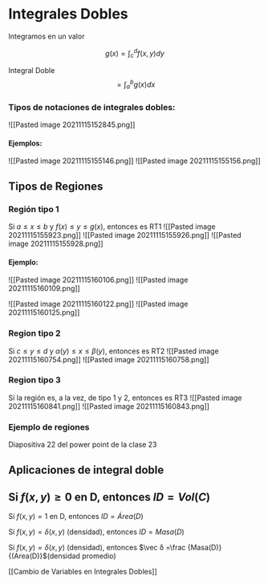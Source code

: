 # Integrales Dobles
Integramos en un valor
   

$$g(x)=\int_{c}^{d} f(x,y)dy$$
   

Integral Doble$$=\int_a^b g(x) dx$$

### Tipos de notaciones de integrales dobles: 
![[Pasted image 20211115152845.png]]


#### Ejemplos: 
![[Pasted image 20211115155146.png]]
![[Pasted image 20211115155156.png]]

## Tipos de Regiones

### Región tipo 1
   

Si $a≤x≤b$ y $f(x)≤y≤g(x)$, entonces es RT1
![[Pasted image 20211115155923.png]]
![[Pasted image 20211115155926.png]]
![[Pasted image 20211115155928.png]]

#### Ejemplo: 
![[Pasted image 20211115160106.png]]
![[Pasted image 20211115160109.png]]

![[Pasted image 20211115160122.png]]
![[Pasted image 20211115160125.png]]

### Region tipo 2
   

Si $c≤y≤d$ y $α(y)≤x≤β(y)$, entonces es RT2
![[Pasted image 20211115160754.png]]
![[Pasted image 20211115160758.png]]

### Region tipo 3
Si la región es, a la vez, de tipo 1 y 2, entonces es RT3
![[Pasted image 20211115160841.png]]
![[Pasted image 20211115160843.png]]


### Ejemplo de regiones
Diapositiva 22 del power point de la clase 23 


## Aplicaciones de integral doble
   

Si $f(x,y)≥0$ en D, entonces $ID=Vol(C)$
-    

Si $f(x,y)=1$ en D, entonces $ID=Área(D)$
   

Si $f(x,y)=δ(x,y)$ (densidad), entonces $ID=Masa(D)$
   

Si $f(x,y)=δ(x,y)$ (densidad), entonces $\vec δ =\frac {Masa(D)}{(Area(D)}$(densidad promedio)

[[Cambio de Variables en Integrales Dobles]]